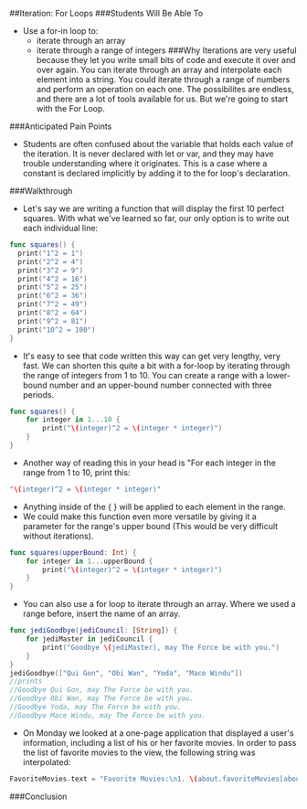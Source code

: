 ##Iteration: For Loops
###Students Will Be Able To
- Use a for-in loop to:
  - iterate through an array
  - iterate through a range of integers
###Why
Iterations are very useful because they let you write small bits of code and execute it over and over again. You can iterate through an array and interpolate each element into a string. You could iterate through a range of numbers and perform an operation on each one. The possibilites are endless, and there are a lot of tools available for us. But we're going to start with the For Loop.

###Anticipated Pain Points
- Students are often confused about the variable that holds each value of the iteration. It is never declared with let or var, and they may have trouble understanding where it originates. This is a case where a constant is declared implicitly by adding it to the for loop's declaration. 

###Walkthrough
- Let's say we are writing a function that will display the first 10 perfect squares. With what we've learned so far, our only option is to write out each individual line:
```Swift
func squares() {
  print("1^2 = 1")
  print("2^2 = 4")
  print("3^2 = 9")
  print("4^2 = 16")
  print("5^2 = 25")
  print("6^2 = 36")
  print("7^2 = 49")
  print("8^2 = 64")
  print("9^2 = 81")
  print("10^2 = 100")
}
```
- It's easy to see that code written this way can get very lengthy, very fast. We can shorten this quite a bit with a for-loop by iterating through the range of integers from 1 to 10. You can create a range with a lower-bound number and an upper-bound number connected with three periods.
```Swift
func squares() {
    for integer in 1...10 {
        print("\(integer)^2 = \(integer * integer)")
    }
}
```
- Another way of reading this in your head is "For each integer in the range from 1 to 10, print this: 
```Swift
"\(integer)^2 = \(integer * integer)"
```
- Anything inside of the { } will be applied to each element in the range.
- We could make this function even more versatile by giving it a parameter for the range's upper bound (This would be very difficult without iterations).
```Swift
func squares(upperBound: Int) {
    for integer in 1...upperBound {
        print("\(integer)^2 = \(integer * integer)")
    }
}
```
- You can also use a for loop to iterate through an array. Where we used a range before, insert the name of an array.
```Swift
func jediGoodbye(jediCouncil: [String]) {
    for jediMaster in jediCouncil {
        print("Goodbye \(jediMaster), may The Force be with you.")
    }
}
jediGoodbye(["Qui Gon", "Obi Wan", "Yoda", "Mace Windu"])
//prints
//Goodbye Qui Gon, may The Force be with you.
//Goodbye Obi Wan, may The Force be with you.
//Goodbye Yoda, may The Force be with you.
//Goodbye Mace Windu, may The Force be with you.
```
- On Monday we looked at a one-page application that displayed a user's information, including a list of his or her favorite movies. In order to pass the list of favorite movies to the view, the following string was interpolated:
```Swift
FavoriteMovies.text = "Favorite Movies:\n1. \(about.favoriteMovies[about.favoriteMovies.startIndex])\n2. \(about.favoriteMovies[about.favoriteMovies.startIndex.advancedBy(1)])\n3. \(about.favoriteMovies[about.favoriteMovies.startIndex.advancedBy(2)])"
```
###Conclusion
